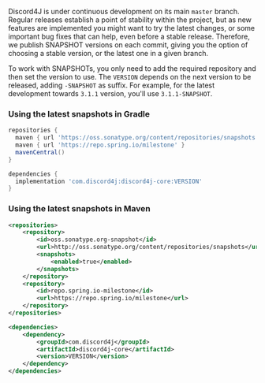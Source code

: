 Discord4J is under continuous development on its main `master` branch. Regular releases establish a point of stability within the project, but as new features are implemented you might want to try the latest changes, or some important bug fixes that can help, even before a stable release. Therefore, we publish SNAPSHOT versions on each commit, giving you the option of choosing a stable version, or the latest one in a given branch.

To work with SNAPSHOTs, you only need to add the required repository and then set the version to use. The `VERSION` depends on the next version to be released, adding `-SNAPSHOT` as suffix. For example, for the latest development towards `3.1.1` version, you'll use `3.1.1-SNAPSHOT`.

### Using the latest snapshots in Gradle
```groovy
repositories {
  maven { url 'https://oss.sonatype.org/content/repositories/snapshots' }
  maven { url 'https://repo.spring.io/milestone' }
  mavenCentral()
}

dependencies {
  implementation 'com.discord4j:discord4j-core:VERSION'
}
```

### Using the latest snapshots in Maven
```xml
<repositories>
    <repository>
        <id>oss.sonatype.org-snapshot</id>
        <url>http://oss.sonatype.org/content/repositories/snapshots</url>
        <snapshots>
            <enabled>true</enabled>
        </snapshots>
    </repository>
    <repository>
        <id>repo.spring.io-milestone</id>
        <url>https://repo.spring.io/milestone</url>
    </repository>
</repositories>

<dependencies>
    <dependency>
        <groupId>com.discord4j</groupId>
        <artifactId>discord4j-core</artifactId>
        <version>VERSION</version>
    </dependency>
</dependencies>
```
